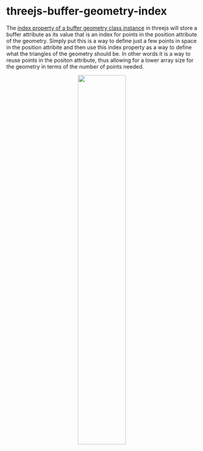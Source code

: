 # threejs-buffer-geometry-index

The [index property of a buffer geometry class instance](https://dustinpfister.github.io/2022/12/09/threejs-buffer-geometry-index/) in threejs will store a buffer attribute as its value that is an index for points in the position attribute of the geometry. Simply put this is a way to define just a few points in space in the position attribite and then  use this index property as a way to define what the triangles of the geometry should be. In other words it is a way to reuse points in the positon attribute, thus allowing for a lower array size for the geometry in terms of the number of points needed.



<div align="center">
      <a href="https://www.youtube.com/watch?v=x-qV4hYJLOA">
         <img src="https://img.youtube.com/vi/x-qV4hYJLOA/0.jpg" style="width:50%;">
      </a>
</div>
